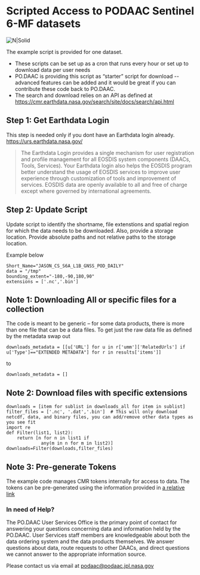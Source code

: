 # Scripted Access to PODAAC Sentinel 6-MF datasets

![N|Solid](https://podaac.jpl.nasa.gov/sites/default/files/image/custom_thumbs/podaac_logo.png)

The example script is provided for one dataset. 
  - These scripts can be set up as a cron that runs every hour or set up to download data per user needs
  - PO.DAAC is providing this script as “starter” script for download -- advanced features can be added and it would be great if you can contribute these code back to PO.DAAC.
  - The search and download relies on an API as defined at https://cmr.earthdata.nasa.gov/search/site/docs/search/api.html

## Step 1:  Get Earthdata Login     
This step is needed only if you dont have an Earthdata login already.
https://urs.earthdata.nasa.gov/ 
> The Earthdata Login provides a single mechanism for user registration and profile  management for all EOSDIS system components (DAACs, Tools, Services). Your Earthdata login   also helps the EOSDIS program better understand the usage of EOSDIS services to improve  user experience through customization of tools and improvement of services. EOSDIS data are  openly available to all and free of charge except where governed by international  agreements.


## Step 2:  Update Script 
Update script to identify the shortname, file extenstions and spatial region for which the data needs to be downloaded. Also, provide a storage location. Provide absolute paths and not relative paths to the storage location. 
 
Example below 
```
Short_Name="JASON_CS_S6A_L1B_GNSS_POD_DAILY"
data = "/tmp" 
bounding_extent="-180,-90,180,90" 
extensions = ['.nc','.bin']
```
## Note 1: Downloading All or specific files for a collection 
The code is meant to be generic – for some data products, there is more than one file that can be a data files.
To get just the raw data file as defined by the metadata swap out
```
downloads_metadata = [[u['URL'] for u in r['umm']['RelatedUrls'] if u['Type']=="EXTENDED METADATA"] for r in results['items']] 
```
to 
```
downloads_metadata = []
```
## Note 2: Download files with specific extensions 
```
downloads = [item for sublist in downloads_all for item in sublist]
filter_files = ['.nc', '.dat','.bin']  # This will only download netcdf, data, and binary files, you can add/remove other data types as you see fit
import re
def Filter(list1, list2):
    return [n for n in list1 if
             any(m in n for m in list2)]
downloads=Filter(downloads,filter_files)
```

## Note 3: Pre-generate Tokens
The example code manages CMR tokens internally for access to data. The tokens can be pre-generated using the information provided in [a relative link](Get_API_Token.pdf)


### In need of Help?
The PO.DAAC User Services Office is the primary point of contact for answering your questions concerning data and information held by the PO.DAAC. User Services staff members are knowledgeable about both the data ordering system and the data products themselves. We answer questions about data, route requests to other DAACs, and direct questions we cannot answer to the appropriate information source. 

Please contact us via email at podaac@podaac.jpl.nasa.gov 



